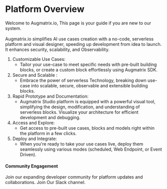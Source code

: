 # Platform Overview

Welcome to Augmatrix.io, This page is your guide if you are new to our system.\
\
Augmatrix.io simplifies AI use cases creation with a no-code, serverless platform and visual designer, speeding up development from idea to launch. It enhances security, scalability, and Observability.&#x20;

1. Customizable Use Cases:
   * Tailor your use-case to meet specific needs with pre-built building blocks, or create a custom block effortlessly using Augmatrix SDK.
2. Secure and Scalable :
   * Embrace the power of serverless Technology, breaking down use-case into scalable, secure, observable and extensible building blocks.
3. Rapid Prototype and Documentation:
   * Augmatrix Studio platform is equipped with a powerful visual tool, simplifying the design, modification, and understanding of serverless blocks. Visualize your architecture for efficient development and debugging.
4. Access and Explore:
   * Get access to pre-built use cases, blocks and models right within the platform in a few clicks.
5. Deploy and Integrate:
   * When you're ready to take your use cases live, deploy them seamlessly using various modes (scheduled, Web Endpoint, or Event Driven).

#### Community Engagement

Join our expanding developer community for platform updates and collaborations. Join Our Slack channel.&#x20;
